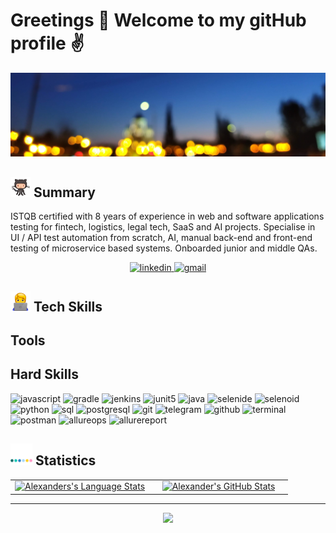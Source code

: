 # Greetings 👋 Welcome to my gitHub profile :v:

<img src="./banner_3.jpg" alt="name banner" />

<div align="left">
<h2><img width="32" src="images/octocat.gif"> Summary </h2>
</div>

ISTQB certified with 8 years of experience in web and software applications testing for fintech, logistics, legal tech, SaaS and AI projects. Specialise in UI / API test automation from scratch, AI, manual back-end and front-end testing of microservice based systems. Onboarded junior and middle QAs.

<div align="center">
<a href="https://www.linkedin.com/in/abarashkov45/">
<img src="https://img.shields.io/badge/Linkedin-0A66C2?style=for-the-badge&logo=linkedin&logoColor=white" alt="linkedin" />
</a>
<a href="mailto:abarashkov45@gmail.com">
<img src="https://img.shields.io/badge/email%20me-EA4335?style=for-the-badge&logo=gmail&logoColor=white" alt="gmail" />
</a>
</div>

<div align="left">
<h2><img width="32" src="images/guy-with-laptop-2.gif"> Tech Skills </h2>
</div>

<div align="left">
<h2> Tools </h2>
  
</div>

<div align="left">
<h2> Hard Skills </h2>
</div>

<div align="left">
<img src="https://img.shields.io/badge/JavaScript-F7DF1E?style=for-the-badge&logo=javascript&logoColor=black" alt="javascript" />
<img src="https://img.shields.io/badge/Gradle-3D85C6?style=for-the-badge&logo=gradle&logoColor=white" alt="gradle" />
<img src="https://img.shields.io/badge/Jenkins-f44336?style=for-the-badge&logo=Jenkins&logoColor=white" alt="jenkins" />
<img src="https://img.shields.io/badge/JUnit5-8fce00?style=for-the-badge&logo=JUnit5&logoColor=white" alt="junit5" />
<img src="https://img.shields.io/badge/Java-cc0000?style=for-the-badge&logo=Java&logoColor=white" alt="java" /> 
<img src="https://img.shields.io/badge/Selenide-6A54DF?style=for-the-badge" alt="selenide" />
<img src="https://img.shields.io/badge/Selenoid-20793B?style=for-the-badge" alt="selenoid" />
<img src="https://img.shields.io/badge/Python-F7DF1E?style=for-the-badge&logo=python&logoColor=green" alt="python" />
<img src="https://img.shields.io/badge/SQL-407AFC?style=for-the-badge&logo=icloud&logoColor=white" alt="sql" />
<img src="https://img.shields.io/badge/postgresql-336791?style=for-the-badge&logo=postgresql&logoColor=white" alt="postgresql" />
<img src="https://img.shields.io/badge/Git-F05032?style=for-the-badge&logo=git&logoColor=white" alt="git" />
<img src="https://img.shields.io/badge/Telegram-20793B?style=for-the-badge&logo=Telegram" alt="telegram" />
<img src="https://img.shields.io/badge/GitHub-100000?style=for-the-badge&logo=github&logoColor=white" alt="github" />
<img src="https://img.shields.io/badge/terminal%20commands-black?style=for-the-badge&logo=windows%20terminal&logoColor=white" alt="terminal" />
<img src="https://img.shields.io/badge/postman-FF6C37?style=for-the-badge&logo=postman&logoColor=white" alt="postman" />
<img src="https://img.shields.io/badge/Allure TestOps-6A54DF?style=for-the-badge" alt="allureops" />
<img src="https://img.shields.io/badge/Allure Report-20793B?style=for-the-badge" alt="allurereport" />
</div>


<div align="left">
<h2><img width="35" src="images/stats.webp">  Statistics </h2>
</div>

<div align="center">
  <table width="100%">
    <tbody>
      <tr>
        <td width="50%" style="border: none !important;">
        <div align="center" width="100%">
          <a href="https://github.com/Lexamenrf44">
            <img src="https://github-readme-stats.vercel.app/api/top-langs/?username=Lexamenrf44&hide=ruby&layout=compact&hide_border=true&langs_count=6" alt="Alexanders's Language Stats" vertical-align="middle"/>
          </a>
        </div>
        </td>
        <td width="50%" style="border: none !important;">
        <div align="center" width="100%">
          <a href="https://github.com/Lexamenrf44">
            <!-- <img src="https://awesome-github-stats.azurewebsites.net/user-stats/jeffreyc86?cardType=github&theme=github" alt="Jeffrey's GitHub Stats" /> -->
            <img src="https://github-readme-stats.vercel.app/api?username=Lexamenrf44&show_icons=true&theme=radical" alt="Alexander's GitHub Stats" vertical-align="middle"/>
          </a>
        </div>
        </td>
      </tr>
    </tbody>
  <table>
<div>

---

<div align='center'>

![](https://komarev.com/ghpvc/?username=Lexamenrf44&label=Profile+Views)

</div>
